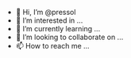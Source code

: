 - 👋 Hi, I’m @pressol
- 👀 I’m interested in ...
- 🌱 I’m currently learning ...
- 💞️ I’m looking to collaborate on ...
- 📫 How to reach me ...

<!---
pressol/pressol is a ✨ special ✨ repository because its `README.md` (this file) appears on your GitHub profile.
You can click the Preview link to take a look at your changes.
--->
